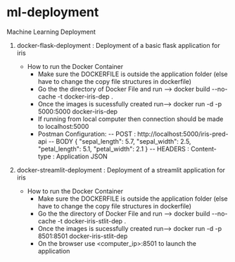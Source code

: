 # ml-deployment

Machine Learning Deployment

1. docker-flask-deployment : Deployment of a basic flask application for iris
    * How to run the Docker Container
        * Make sure the DOCKERFILE is outside the application folder (else have to change the copy file structures in dockerfile)
        * Go the the directory of Docker File and run --> docker build --no-cache -t docker-iris-dep .
        * Once the images is sucessfully created run--> docker run -d -p 5000:5000 docker-iris-dep
        * If running from local computer then connection should be made to localhost:5000
        * Postman Configuration:
            -- POST : http://localhost:5000/iris-pred-api
            -- BODY
                {
                    "sepal_length": 5.7,
                    "sepal_width": 2.5,
                    "petal_length": 5.1,
                    "petal_width": 2.1
                }
            -- HEADERS : Content-type : Application JSON


2. docker-streamlit-deployment : Deployment of a streamlit application for iris
    * How to run the Docker Container
        * Make sure the DOCKERFILE is outside the application folder (else have to change the copy file structures in dockerfile)
        * Go the the directory of Docker File and run --> docker build --no-cache -t docker-iris-stlit-dep .
        * Once the images is sucessfully created run--> docker run -d -p 8501:8501 docker-iris-stlit-dep
        * On the browser use <computer_ip>:8501 to launch the application
